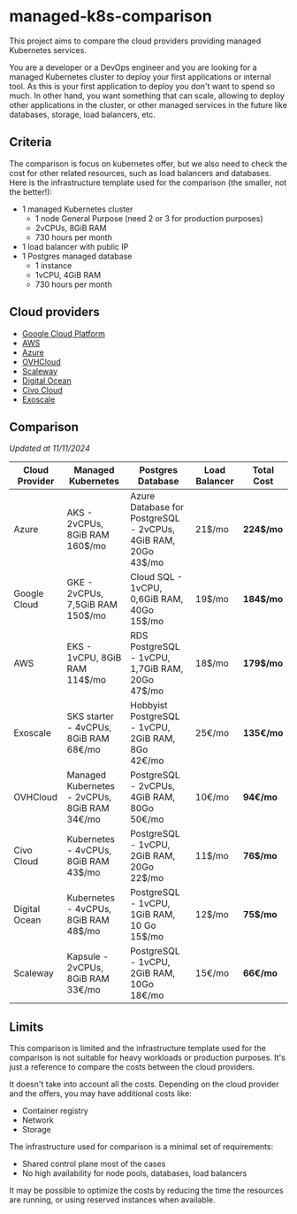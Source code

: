 # managed-k8s-comparison

This project aims to compare the cloud providers providing managed Kubernetes services. 

You are a developer or a DevOps engineer and you are looking for a managed Kubernetes cluster to deploy 
your first applications or internal tool. As this is your first application to deploy you don't want to spend so much. 
In other hand, you want something that can scale, allowing to deploy other applications in the cluster, or other 
managed services in the future like databases, storage, load balancers, etc.

## Criteria

The comparison is focus on kubernetes offer, but we also need to check the cost for other related resources, such as 
load balancers and databases. Here is the infrastructure template used for the comparison (the smaller, not the better!):
- 1 managed Kubernetes cluster
  - 1 node General Purpose (need 2 or 3 for production purposes)
  - 2vCPUs, 8GiB RAM
  - 730 hours per month
- 1 load balancer with public IP
- 1 Postgres managed database
  - 1 instance
  - 1vCPU, 4GiB RAM
  - 730 hours per month

## Cloud providers

- [Google Cloud Platform](https://cloud.google.com/)
- [AWS](https://aws.amazon.com/)
- [Azure](https://azure.microsoft.com/)
- [OVHCloud](https://www.ovhcloud.com/fr/)
- [Scaleway](https://www.scaleway.com/)
- [Digital Ocean](https://www.digitalocean.com/)
- [Civo Cloud](https://www.civo.com/)
- [Exoscale](https://www.exoscale.com/)

## Comparison

<em>Updated at 11/11/2024</em>

| Cloud Provider | Managed Kubernetes                               | Postgres Database                                                  | Load Balancer | Total Cost       |
|----------------|--------------------------------------------------|--------------------------------------------------------------------|---------------|------------------|
| Azure          | AKS - 2vCPUs, 8GiB RAM<br/>160$/mo               | Azure Database for PostgreSQL - 2vCPUs, 4GiB RAM, 20Go <br/>43$/mo | 21$/mo        | <b>224$/mo</b>   |
| Google Cloud   | GKE - 2vCPUs, 7,5GiB RAM<br/>150$/mo             | Cloud SQL - 1vCPU, 0,6GiB RAM, 40Go <br/>15$/mo                    | 19$/mo        | <b>184$/mo</b>   |
| AWS            | EKS - 1vCPU, 8GiB RAM<br/>114$/mo                | RDS PostgreSQL - 1vCPU, 1,7GiB RAM, 20Go <br/>47$/mo               | 18$/mo        | <b>179$/mo</b>   |
| Exoscale       | SKS starter - 4vCPUs, 8GiB RAM<br/>68€/mo        | Hobbyist PostgreSQL - 1vCPU, 2GiB RAM, 8Go <br/>42€/mo             | 25€/mo        | <b>135€/mo</b>   |
| OVHCloud       | Managed Kubernetes - 2vCPUs, 8GiB RAM<br/>34€/mo | PostgreSQL - 2vCPUs, 4GiB RAM, 80Go <br/>50€/mo                    | 10€/mo        | <b>94€/mo</b>    |
| Civo Cloud     | Kubernetes - 4vCPUs, 8GiB RAM<br/>43$/mo         | PostgreSQL - 1vCPU, 2GiB RAM, 20Go <br/>22$/mo                     | 11$/mo        | <b>76$/mo</b>    |
| Digital Ocean  | Kubernetes - 4vCPUs, 8GiB RAM<br/>48$/mo         | PostgreSQL - 1vCPU, 1GiB RAM, 10 Go <br/>15$/mo                    | 12$/mo        | <b>75$/mo</b>    |
| Scaleway       | Kapsule - 2vCPUs, 8GiB RAM<br/>33€/mo            | PostgreSQL - 1vCPU, 2GiB RAM, 10Go <br/>18€/mo                     | 15€/mo        | <b>66€/mo</b>    |

## Limits

This comparison is limited and the infrastructure template used for the comparison is not suitable for heavy workloads 
or production purposes. It's just a reference to compare the costs between the cloud providers.

It doesn't take into account all the costs. Depending on the cloud provider and the offers, you may have additional 
costs like:
- Container registry
- Network 
- Storage

The infrastructure used for comparison is a minimal set of requirements: 
- Shared control plane most of the cases
- No high availability for node pools, databases, load balancers

It may be possible to optimize the costs by reducing the time the resources are running, or using reserved instances 
when available.